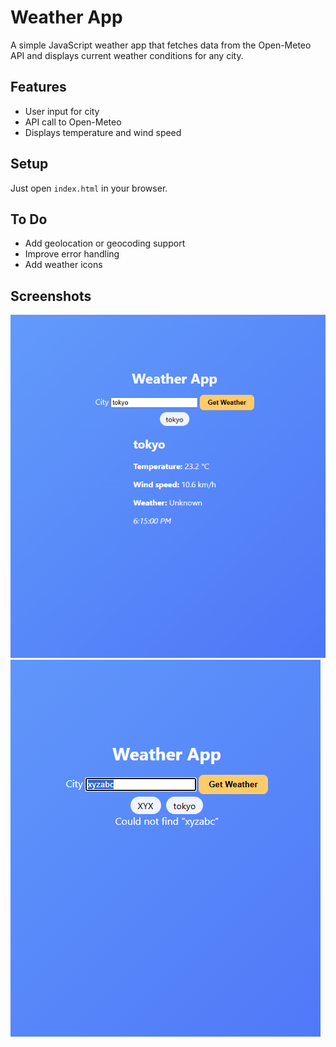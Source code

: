 # Weather App

A simple JavaScript weather app that fetches data from the Open-Meteo API and displays current weather conditions for any city.

## Features
- User input for city
- API call to Open-Meteo
- Displays temperature and wind speed

## Setup
Just open `index.html` in your browser.

## To Do
- Add geolocation or geocoding support
- Improve error handling
- Add weather icons

## Screenshots
![Tokyo query](screenshots/tokyo.png)
![Error banner](screenshots/error.png)

